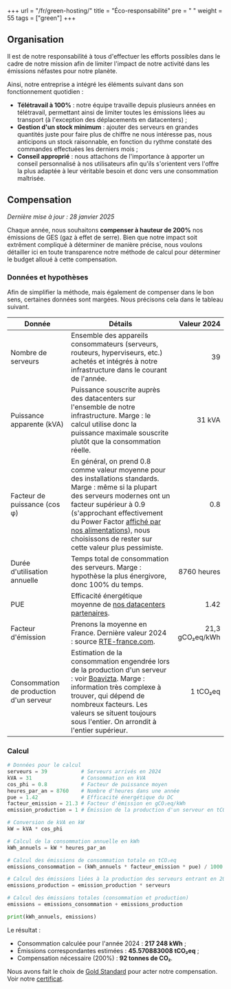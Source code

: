 +++
url = "/fr/green-hosting/"
title = "Éco-responsabilité"
pre = "<i class='fas fa-fw fa-leaf'></i> "
weight = 55
tags = ["green"]
+++

## Organisation

Il est de notre responsabilité à tous d'effectuer les efforts possibles dans le cadre de notre mission afin de limiter l'impact de notre activité dans les émissions néfastes pour notre planète.

Ainsi, notre entreprise a intégré les éléments suivant dans son fonctionnement quotidien :

  * **Télétravail à 100%** : notre équipe travaille depuis plusieurs années en télétravail, permettant ainsi de limiter toutes les émissions liées au transport (à l'exception des déplacements en datacenters) ;
  * **Gestion d'un stock minimum** : ajouter des serveurs en grandes quantités juste pour faire plus de chiffre ne nous intéresse pas, nous anticipons un stock raisonnable, en fonction du rythme constaté des commandes effectuées les derniers mois ;
  * **Conseil approprié** : nous attachons de l'importance à apporter un conseil personnalisé à nos utilisateurs afin qu'ils s'orientent vers l'offre la plus adaptée à leur véritable besoin et donc vers une consommation maîtrisée.

## Compensation

_Dernière mise à jour : 28 janvier 2025_

Chaque année, nous souhaitons **compenser à hauteur de 200%** nos émissions de GES (gaz à effet de serre). Bien que notre impact soit extrêment compliqué à déterminer de manière précise, nous voulons détailler ici en toute transparence notre méthode de calcul pour déterminer le budget alloué à cette compensation.

### Données et hypothèses

Afin de simplifier la méthode, mais également de compenser dans le bon sens, certaines données sont margées. Nous précisons cela dans le tableau suivant.


| Donnée | Détails | Valeur 2024 |
|--------|---------|------------:|
| Nombre de serveurs | Ensemble des appareils consommateurs (serveurs, routeurs, hyperviseurs, etc.) achetés et intégrés à notre infrastructure dans le courant de l'année. | 39 |
| Puissance apparente (kVA)| Puissance souscrite auprès des datacenters sur l'ensemble de notre infrastructure. Marge : le calcul utilise donc la puissance maximale souscrite plutôt que la consommation réelle. | 31 kVA |
| Facteur de puissance (cos φ) | En général, on prend 0.8 comme valeur moyenne pour des installations standards. Marge : même si la plupart des serveurs modernes ont un facteur supérieur à 0.9 (s'approchant effectivement du Power Factor [affiché par nos alimentations](https://store.supermicro.com/us_en/pub/media/wysiwyg/productspecs/PWS-606P-1R/PWS-606P-1R_quick_spec.pdf)), nous choisissons de rester sur cette valeur plus pessimiste. | 0.8 |
| Durée d'utilisation annuelle | Temps total de consommation des serveurs. Marge : hypothèse la plus énergivore, donc 100% du temps. | 8760 heures |
|PUE|Efficacité énergétique moyenne de [nos datacenters partenaires](https://sustainability.equinix.com/environment/operational-sustainability/).|1.42|
| Facteur d'émission | Prenons la moyenne en France. Dernière valeur 2024 : source [RTE-france.com](https://www.rte-france.com/actualites/production-electricite-francaise-atteint-plus-haut-niveau-depuis-5-ans). | 21,3 gCO₂eq/kWh |
| Consommation de production d'un serveur | Estimation de la consommation engendrée lors de la production d'un serveur : voir [Boavizta](https://boavizta.org/blog/empreinte-de-la-fabrication-d-un-serveur). Marge : information très complexe à trouver, qui dépend de nombreux facteurs. Les valeurs se situent toujours sous l'entier. On arrondit à l'entier supérieur. | 1 tCO₂eq |

### Calcul

```python
# Données pour le calcul
serveurs = 39           # Serveurs arrivés en 2024
kVA = 31                # Consommation en kVA
cos_phi = 0.8           # Facteur de puissance moyen
heures_par_an = 8760    # Nombre d'heures dans une année
pue = 1.42              # Efficacité énergétique du DC
facteur_emission = 21.3 # Facteur d'émission en gCO₂eq/kWh
emission_production = 1 # Émission de la production d'un serveur en tCO₂eq

# Conversion de kVA en kW
kW = kVA * cos_phi

# Calcul de la consommation annuelle en kWh
kWh_annuels = kW * heures_par_an

# Calcul des émissions de consommation totale en tCO₂eq
emissions_consommation = (kWh_annuels * facteur_emission * pue) / 1000 / 1000  # Conversion de g à tonnes

# Calcul des émissions liées à la production des serveurs entrant en 2024
emissions_production = emission_production * serveurs

# Calcul des émissions totales (consommation et production)
emissions = emissions_consommation + emissions_production

print(kWh_annuels, emissions)
```

Le résultat :

- Consommation calculée pour l'année 2024 : **217 248 kWh** ;
- Émissions correspondantes estimées : **45.570883008 tCO₂eq** ;
- Compensation nécessaire (200%) : **92 tonnes de CO₂**.

Nous avons fait le choix de [Gold Standard](https://www.goldstandard.org/) pour acter notre compensation.
Voir notre [certificat](https://files.alwaysdata.com/certifications/2025_GOLDSTANDARD_CERTIFICATE.zip).

